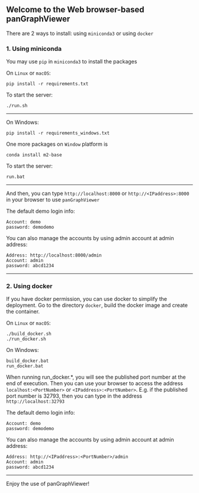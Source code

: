 ## Welcome to the Web browser-based panGraphViewer

There are 2 ways to install: using ``miniconda3`` or using ``docker``

### 1. Using miniconda
You may use ``pip`` in ``miniconda3`` to install the packages

On ``Linux`` or ``macOS``:
```
pip install -r requirements.txt 
```
To start the server:
```
./run.sh
```

---
On Windows:
```
pip install -r requirements_windows.txt
```
One more packages on ``Window`` platform is
```
conda install m2-base
```
To start the server:
```
run.bat
```

---

And then, you can type ``http://localhost:8000`` or ``http://<IPaddress>:8000`` in your browser to use ``panGraphViewer``

The default demo login info:
```
Account: demo
password: demodemo
```

You can also manage the accounts by using admin account at admin address:
```
Address: http://localhost:8000/admin
Account: admin
password: abcd1234
```

---


### 2. Using docker

If you have docker permission, you can use docker to simplify the deployment.
Go to the directory ``docker``, build the docker image and create the container.

On ``Linux``  or ``macOS``:
```
./build_docker.sh
./run_docker.sh
```

On Windows:
```
build_docker.bat
run_docker.bat
```

When running run_docker.*, you will see the published port number at the end of execution. Then you can use your browser to access the address ```localhost:<PortNumber>``` or  ```<IPaddress>:<PortNumber>```.
E.g. if the published port number is 32793, then you can type in the address ``http://localhost:32793``


The default demo login info:
```
Account: demo
password: demodemo
```

You can also manage the accounts by using admin account at admin address:
```
Address: http://<IPaddress>:<PortNumber>/admin
Account: admin
password: abcd1234
```

---
Enjoy the use of panGraphViewer!
